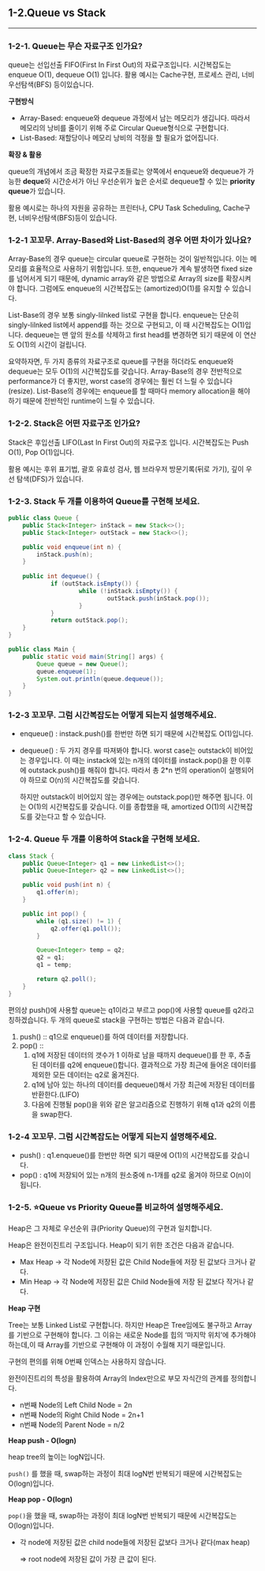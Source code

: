 ## 1-2.Queue vs Stack

---

### 1-2-1. Queue는 무슨 자료구조 인가요?

queue는 선입선출 FIFO(First In First Out)의 자료구조입니다. 시간복잡도는 enqueue O(1), dequeue O(1) 입니다. 활용 예시는 Cache구현, 프로세스 관리, 너비우선탐색(BFS) 등이있습니다.

**구현방식**

- Array-Based: enqueue와 dequeue 과정에서 남는 메모리가 생깁니다. 따라서 메모리의 낭비를 줄이기 위해 주로 Circular Queue형식으로 구현합니다.
- List-Based: 재할당이나 메모리 낭비의 걱정을 할 필요가 없어집니다.

**확장 & 활용**

queue의 개념에서 조금 확장한 자료구조들로는 양쪽에서 enqueue와 dequeue가 가능한 **deque**와 시간순서가 아닌 우선순위가 높은 순서로 dequeue할 수 있는 **priority queue**가 있습니다.

활용 예시로는 하나의 자원을 공유하는 프린터나, CPU Task Scheduling, Cache구현, 너비우선탐색(BFS)등이 있습니다.

### 1-2-1 꼬꼬무. Array-Based와 List-Based의 경우 어떤 차이가 있나요?

Array-Base의 경우 queue는 circular queue로 구현하는 것이 일반적입니다. 이는 메모리를 효율적으로 사용하기 위함입니다. 또한, enqueue가 계속 발생하면 fixed size를 넘어서게 되기 때문에, dynamic array와 같은 방법으로 Array의 size를 확장시켜야 합니다. 그럼에도 enqueue의 시간복잡도는 (amortized)O(1)를 유지할 수 있습니다.

 List-Base의 경우 보통 singly-lilnked list로 구현을 합니다. enqueue는 단순히 singly-lilnked list에서 append를 하는 것으로 구현되고, 이 때 시간복잡도는 O(1)입니다. dequeue는 맨 앞의 원소를 삭제하고 first head를 변경하면 되기 때문에 이 연산도 O(1)의 시간이 걸립니다.

 요약하자면, 두 가지 종류의 자료구조로 queue를 구현을 하더라도 enqueue와 dequeue는 모두 O(1)의 시간복잡도를 갖습니다. Array-Base의 경우 전반적으로 performance가 더 좋지만, worst case의 경우에는 훨씬 더 느릴 수 있습니다(resize). List-Base의 경우에는 enqueue를 할 때마다 memory allocation을 해야 하기 때문에 전반적인 runtime이 느릴 수 있습니다.

### 1-2-2. Stack은 어떤 자료구조 인가요?

Stack은 후입선출 LIFO(Last In First Out)의 자료구조 입니다. 시간복잡도는 Push O(1), Pop O(1)입니다.

활용 예시는 후위 표기법,  괄호 유효성 검사, 웹 브라우저 방문기록(뒤로 가기), 깊이 우선 탐색(DFS)가 있습니다.

### 1-2-3. Stack 두 개를 이용하여 Queue를 구현해 보세요.

```java
public class Queue {
	public Stack<Integer> inStack = new Stack<>();
	public Stack<Integer> outStack = new Stack<>();

	public void enqueue(int n) {
		inStack.push(n);
	}
        
	public int dequeue() {
			if (outStack.isEmpty()) {
					while (!inStack.isEmpty()) {
							outStack.push(inStack.pop());
					}
			}
			return outStack.pop();
	}
}

public class Main {
	public static void main(String[] args) {
		Queue queue = new Queue();
		queue.enqueue(1);
		System.out.println(queue.dequeue());
	}
}
```

### 1-2-3 꼬꼬무. 그럼 시간복잡도는 어떻게 되는지 설명해주세요.

- enqueue() : instack.push()를 한번만 하면 되기 때문에 시간복잡도 O(1)입니다.
- dequeue() : 두 가지 경우를 따져봐야 합니다. worst case는 outstack이 비어있는 경우입니다. 이 때는 instack에 있는 n개의 데이터를 instack.pop()을 한 이후에 outstack.push()를 해줘야 합니다. 따라서 총 2*n 번의 operation이 실행되어야 하므로 O(n)의 시간복잡도를 갖습니다.
    
    하지만 outstack이 비어있지 않는 경우에는 outstack.pop()만 해주면 됩니다. 이는 O(1)의 시간복잡도를 갖습니다. 이를 종합했을 때, amortized O(1)의 시간복잡도를 갖는다고 할 수 있습니다. 
    

### 1-2-4. Queue 두 개를 이용하여 Stack을 구현해 보세요.

```java
class Stack {
	public Queue<Integer> q1 = new LinkedList<>();
	public Queue<Integer> q2 = new LinkedList<>();

	public void push(int n) {
		q1.offer(n);
	}

	public int pop() {
		while (q1.size() != 1) {
			q2.offer(q1.poll());
		}

		Queue<Integer> temp = q2;
		q2 = q1;
		q1 = temp;

		return q2.poll();
	}
}
```

편의상 push()에 사용할 queue는 q1이라고 부르고 pop()에 사용할 queue를 q2라고 칭하겠습니다. 두 개의 queue로 stack을 구현하는 방법은 다음과 같습니다.

1. push() :: q1으로 enqueue()를 하여 데이터를 저장합니다.
2. pop() :: 
    1. q1에 저장된 데이터의 갯수가 1 이하로 남을 때까지 dequeue()를 한 후, 추출된 데이터를 q2에 enqueue()합니다. 결과적으로 가장 최근에 들어온 데이터를 제외한 모든 데이터는 q2로 옮겨진다.
    2. q1에 남아 있는 하나의 데이터를 dequeue()해서 가장 최근에 저장된 데이터를 반환한다.(LIFO)
    3. 다음에 진행될 pop()을 위와 같은 알고리즘으로 진행하기 위해 q1과 q2의 이름을 swap한다.
    

### 1-2-4 꼬꼬무. 그럼 시간복잡도는 어떻게 되는지 설명해주세요.

- push() : q1.enqueue()를 한번만 하면 되기 때문에 O(1)의 시간복잡도를 갖습니다.
- pop() :  q1에 저장되어 있는 n개의 원소중에 n-1개를 q2로 옮겨야 하므로 O(n)이 됩니다.

### 1-2-5. ⭐️Queue vs Priority Queue를 비교하여 설명해주세요.

Heap은 그 자체로 우선순위 큐(Priority Queue)의 구현과 일치합니다.

Heap은 완전이진트리 구조입니다. Heap이 되기 위한 조건은 다음과 같습니다.

- Max Heap → 각 Node에 저장된 값은 Child Node들에 저장 된 값보다 크거나 같다.
- Min Heap → 각 Node에 저장된 값은 Child Node들에 저장 된 값보다 작거나 같다.

**Heap 구현**

Tree는 보통 Linked List로 구현합니다. 하지만 Heap은 Tree임에도 불구하고 Array를 기반으로 구현해야 합니다. 그 이유는 새로운 Node를 힙의 ‘마지막 위치’에 추가해야 하는데,이 때 Array를 기반으로 구현해야 이 과정이 수월해 지기 때문입니다.

구현의 편의를 위해 0번째 인덱스는 사용하지 않습니다.

완전이진트리의 특성을 활용하여 Array의 Index만으로 부모 자식간의 관계를 정의합니다.

- n번째 Node의 Left Child Node = 2n
- n번째 Node의 Right Child Node = 2n+1
- n번째 Node의 Parent Node = n/2

**Heap push -  O(logn)**

heap tree의 높이는 logN입니다.

`push()` 를 했을 때, swap하는 과정이 최대  logN번 반복되기 때문에 시간복잡도는  O(logn)입니다.


**Heap pop - O(logn)**

`pop()`을 했을 때, swap하는 과정이 최대  logN번 반복되기 때문에 시간복잡도는  O(logn)입니다.

- 각 node에 저장된 값은 child node들에 저장된 값보다 크거나 같다(max heap)
    
    ⇒ root node에 저장된 값이 가장 큰 값이 된다.